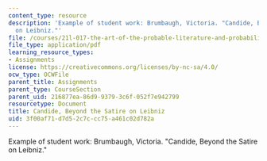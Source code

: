 ```yaml
---
content_type: resource
description: 'Example of student work: Brumbaugh, Victoria. "Candide, Beyond the Satire
  on Leibniz."'
file: /courses/21l-017-the-art-of-the-probable-literature-and-probability-spring-2008/3f00af71d7d52c7ccc75a461c02d782a_essay2_brumbaugh.pdf
file_type: application/pdf
learning_resource_types:
- Assignments
license: https://creativecommons.org/licenses/by-nc-sa/4.0/
ocw_type: OCWFile
parent_title: Assignments
parent_type: CourseSection
parent_uid: 216877ea-86d9-9379-3c6f-052f7e942799
resourcetype: Document
title: Candide, Beyond the Satire on Leibniz
uid: 3f00af71-d7d5-2c7c-cc75-a461c02d782a
---
```

Example of student work: Brumbaugh, Victoria. "Candide, Beyond the Satire on Leibniz."